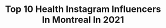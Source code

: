 ---
title: Top 10 Health Instagram Influencers In Montreal In 2021
description: >-
  Find top health Instagram influencers in Montreal in 2021. Most popular hashtags: #montreal #health #fall #canada.
platform: Instagram
hits: 35
text_top: Analyze the top-rated Instagram profiles on inBeat.
text_bottom: Our platform holds 35 Instagram influencers like this in Montreal, Canada for you to connect with.
profiles:
  - username: "natlejour"
    fullname: >-
      Nathalie
    bio: >-
      ✨Blog Perso ✨Lifestyle 👩🏼‍🦳 ✨Montreal Vibes 💫🇨🇦 ✨Health Food Travels ✨Nature Fashion ✨Silver Model 🖤📸- 58 years ✨DM for collab ✨Happy Wife ❤️
    location: "Canada"
    followers: 8740
    engagement: 930
    commentsToLikes: 0.304150
    id: ckap9zo2ku4w70i78ps2q8d9k
    verified: false
    hashtags: "#greyhair, #selfie, #montreallife, #agelessstyle"
  - username: "north_nomads"
    fullname: >-
      North Nomads | Gay Couple
    bio: >-
      • Gabe 🇺🇸 & Sylvain 🇨🇦 • Currently in Quebec 📍 • #Husbands 🏳️‍🌈 • Dads to Luna the Husky 🐕 • Join us in our #Travel adventures 🌎 • Latest blog ⤵️
    location: "Canada"
    followers: 11806
    engagement: 787
    commentsToLikes: 0.027127
    id: ck6ubi0sh9p4b0j71hucbk15l
    verified: false
    hashtags: "#husbands, #gaymen, #lgbt, #fall"
  - username: "florencemrtl"
    fullname: >-
      FLORENCE MARTEL
    bio: >-
      📍Montreal Do what makes your soul shine ✨ 📥 DM for inquires & collabs Model | Acting 🎭 | Swimmer 🏊🏻‍♀️| Nurse💉
    location: "Canada"
    followers: 7129
    engagement: 1313
    commentsToLikes: 0.274752
    id: ckapbmk5g0gfp0i7814gcjzli
    verified: false
    hashtags: "#montrealbusiness, #concours, #fallvibes, #montrealmodel"
  - username: "matthew.giuffrida"
    fullname: >-
      Matthew Giuffrida
    bio: >-
      𝗣𝘂𝘁𝘁𝗶𝗻𝗴 𝘀𝗺𝗶𝗹𝗲𝘀 𝗼𝗻 𝗳𝗮𝗰𝗲𝘀 𝘀𝗶𝗻𝗰𝗲 𝟭𝟵𝟵𝟲! Tik Tok | Youtube | Facebook | Instagram •Email For Business/Collaboration Inquiries•
    location: "Canada"
    followers: 36514
    engagement: 391
    commentsToLikes: 0.082861
    id: ck6ug7d0g1ceu0j71i3rml2sf
    verified: false
    hashtags: "#ottawa, #brudder, #codered, #montreal"
  - username: "alexandrahausermusic"
    fullname: >-
      Alexandra Hauser
    bio: >-
      Austrian violinist 🇦🇹 🌐 GEWA Official Artist 📍MUC/VIE 🎤 Follow @adrianautardtenor 👩🏽‍🏫 DM for skype lessons
    location: "Canada"
    followers: 58256
    engagement: 264
    commentsToLikes: 0.023619
    id: ck0vwqt71v4sv0i19v4sbdkjr
    verified: false
    hashtags: "#masterclass, #munich, #classicalmusic, #vienna"
  - username: "cathbastien"
    fullname: >-
      Cath Bastien
    bio: >-
      Montreal 🇨🇦. Passionate about health, yoga & my dog. @rise code cath French IG: @cathbastienfr Collab: cath@dulcedo.com
    location: "Canada"
    followers: 184782
    engagement: 166
    commentsToLikes: 0.012892
    id: ck5znjb01okv30i14jltdgoej
    verified: false
    hashtags: "#fitgirl, #ad, #healthylifestyle, #healthyliving"
  - username: "itsalexstay"
    fullname: >-
      Alex Stay (he/them)
    bio: >-
      6’5” Growing Cub with a Lithp 🐻 Aethetic Optimitht 🔥 Anti-Bullying Activitht 🏳️‍🌈 Mental Health Advocate 🧠 📍de Montréal - now Vancouver 🏞
    location: "Canada"
    followers: 8495
    engagement: 1374
    commentsToLikes: 0.037302
    id: ck8t9cw42nmrz0j78ubl0modb
    verified: false
    hashtags: "#bodypositivity, #dadbod, #gaycubs, #cuddlebuddy"
  - username: "myorganicdiary"
    fullname: >-
      Happy Eating + Living 🥑
    bio: >-
      👩🏻‍🔬 Dietetics Student + #IIN Holistic Health Coach 🥑 Anti-Inflammatory #PlantBased Living 📸 Food + Lifestyle Creator 🇫🇷 French Eat-Girl in📍MTL
    location: "Canada"
    followers: 21304
    engagement: 305
    commentsToLikes: 0.041849
    id: ck6ttj527awby0j7166tt8nbz
    verified: false
    hashtags: "#iinhealthcoach, #foodphotography, #instagood, #healthyfood"
  - username: "jean.phil.l"
    fullname: >-
      Jean-Philip / JP
    bio: >-
      Montréal 🇨🇦 Doctor | Fitness | Travel | Good vibes 👨🏼‍⚕️🏋🏼‍♂️🌎😇 In a world where you can be anything, be kind 🌈
    location: "Canada"
    followers: 90114
    engagement: 608
    commentsToLikes: 0.019277
    id: ckap7uq39lnay0i780rancqgx
    verified: false
    hashtags: "#throwback, #canada, #vacation, #mykonos"
  - username: "vanessagrimaldi30"
    fullname: >-
      Vanessa Grimaldi
    bio: >-
      📍Montreal 🍝I love leftovers. 💛Founder of @nobetteryou 💌infovanessag@gmail.com 📺YouTube Channel
    location: "Canada"
    followers: 704476
    engagement: 128
    commentsToLikes: 0.066602
    id: ck0tv2frc9ndb0i19a8uz946e
    verified: true
    hashtags: "#canada, #ad, #fashion, #fall"
---